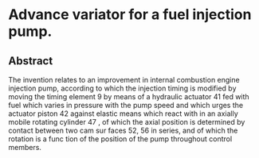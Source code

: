 # Advance variator for a fuel injection pump.

## Abstract
The invention relates to an improvement in internal combustion engine injection pump, according to which the injection timing is modified by moving the timing element 9 by means of a hydraulic actuator 41 fed with fuel which varies in pressure with the pump speed and which urges the actuator piston 42 against elastic means which react with in an axially mobile rotating cylinder 47 , of which the axial position is determined by contact between two cam sur faces 52, 56 in series, and of which the rotation is a func tion of the position of the pump throughout control members.